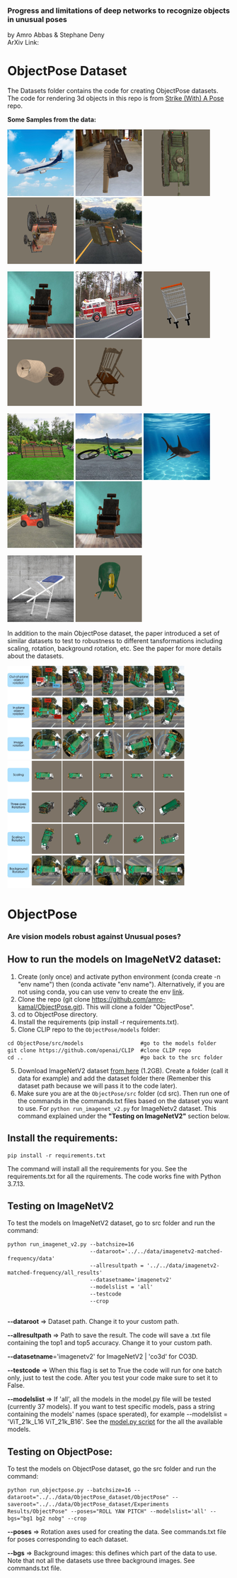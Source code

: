 ### Progress and limitations of deep networks to recognize objects in unusual poses
by Amro Abbas & Stephane Deny  
ArXiv Link:  

# ObjectPose Dataset
ُThe Datasets folder contains the code for creating ObjectPose datasets. The code for rendering 3d objects in this repo is from [Strike (With) A Pose](https://github.com/airalcorn2/strike-with-a-pose) repo.

**Some Samples from the data:**

<p float="left">
  <img src="Datasets/README images/airliner_roll_bg1_14.png" width="150" />
  <img src="Datasets/README images/cannon_roll_bg1_116.png" width="150" /> 
  <img src="Datasets/README images/tank_yaw_nobg_86.png" width="150" />
  <img src="Datasets/README images/tractor_yaw_nobg_132.png" width="150" />
  <img src="Datasets/README images/jeep_pitch_bg1_108.png" width="150" />

</p>
<p float="left">
  <img src="Datasets/README images/barberchair_roll_bg1_2.png" width="150" />
  <img src="Datasets/README images/fireengine_roll_bg1_6.png" width="150" /> 
  <img src="Datasets/README images/shoppingcart_yaw_nobg_14.png" width="150" />
  <img src="Datasets/README images/tablelamp_yaw_nobg_80.png" width="150" />
  <img src="Datasets/README images/rockingchair_yaw_nobg_24.png" width="150" /> 
</p><p float="left">
  <img src="Datasets/README images/parkbench_pitch_bg1_192.png" width="150" />
  <img src="Datasets/README images/mountainbike_pitch_bg1_64.png" width="150" /> 
  <img src="Datasets/README images/hammerhead_pitch_bg1_28.png" width="150" />
  <img src="Datasets/README images/forklift_roll_bg1_0.png" width="150" />
  <img src="Datasets/README images/barberchair_roll_bg1_2.png" width="150" />

</p><p float="left">
    <img src="Datasets/README images/foldingchair_pitch_bg1_40.png" width="150" />
    <img src="Datasets/README images/wheelbarrow_yaw_nobg_42.png" width="150" />
</p>
In addition to the main ObjectPose dataset, the paper introduced a set of similar datasets to test to robustness to different tansformations including scaling, rotation, background rotation, etc. See the paper for more details about the datasets.

</p><p float="left">
    <img src="Datasets/README images/objectpose truck samples.jpg" width="400" />
    <img src="Datasets/README images/scaling + three-axes + compined + bg rot samples.jpg" width="400" />
</p>


# ObjectPose
### Are vision models robust against Unusual poses?


## How to run the models on ImageNetV2 dataset:
1. Create (only once) and activate python environment (conda create -n "env name") then (conda activate "env name"). Alternatively, if you are not using conda, you can use venv to create the env [link](https://oit.utk.edu/hpsc/isaac-open/pip-and-venv/).
2. Clone the repo (git clone https://github.com/amro-kamal/ObjectPose.git). This will clone a folder "ObjectPose".
4. cd to ObjectPose directory.
3. Install the requirements (pip install -r requirements.txt).
4. Clone CLIP repo to the ```ObjectPose/models``` folder:

```
cd ObjectPose/src/models                  #go to the models folder 
git clone https://github.com/openai/CLIP  #clone CLIP repo
cd ..                                     #go back to the src folder
```

5. Download ImageNetV2 dataset [from here](https://s3-us-west-2.amazonaws.com/imagenetv2public/imagenetv2-matched-frequency.tar.gz) (1.2GB). Create a folder (call it data for example) and add the dataset folder there (Remenber this dataset path because we will pass it to the code later). 
6. Make sure you are at the ```ObjectPose/src``` folder (cd src). Then run one of the commands in the commands.txt files based on the dataset you want to use. For ```python run_imagenet_v2.py``` for ImageNetv2 dataset. This command explained under the **"Testing on ImageNetV2"** section below.


## Install the requirements:
```
pip install -r requirements.txt

```
The command will install all the requirements for you. See the requirements.txt for all the rquirements. The code works fine with Python 3.7.13.

## Testing on ImageNetV2
To test the models on ImageNetV2 dataset, go to src folder and run the command:

```
python run_imagenet_v2.py --batchsize=16
                          --dataroot='../../data/imagenetv2-matched-frequency/data' 
                          --allresultpath = '../../data/imagenetv2-matched-frequency/all_results'
                          --datasetname='imagenetv2' 
                          --modelslist = 'all'
                          --testcode
                          --crop
                          

```
**--dataroot** => Dataset path. Change it to your custom path.

**--allresultpath** => Path to save the result. The code will save a .txt file containing the top1 and top5 accuracy. Change it to your custom path.

**--datasetname**='imagenetv2' for ImageNetV2 | 'co3d' for CO3D.

**--testcode** => When this flag is set to True the code will run for one batch only, just to test the code. After you test your code make sure to set it to False.

**--modelslist** => If 'all', all the models in the model.py file will be tested (currently 37 models). If you want to test specific models, pass a string containing the models' names (space sperated), for example    --modelslist = 'ViT_21k_L16 ViT_21k_B16'. See the [model.py script](https://github.com/amro-kamal/ObjectPose/blob/main/src/models/models.py) for the all the available models.


## Testing on ObjectPose:
To test the models on ObjectPose dataset, go the src folder and run the command:

```
python run_objectpose.py --batchsize=16 --dataroot="../../data/ObjectPose_dataset/ObjectPose" --saveroot="../../data/ObjectPose_dataset/Experiments Results/ObjectPose" --poses="ROLL YAW PITCH" --modelslist='all' --bgs="bg1 bg2 nobg" --crop

```
**--poses** => Rotation axes used for creating the data. See commands.txt file for poses corresponding to each dataset.

**--bgs** => Background images: this defines which part of the data to use. Note that not all the datasets use three background images. See commands.txt file.


<!-- ## Models Table: List of models tested in the paper

| Model         | Source | Dataset | Params | IN acc |
| ------------- | ------------- | ------------- | ------------- | ------------- |
| Resnet50  | torchvision | ImageNet(1M) | 25M | 76.1% 
| Resnet152 | torchvision | ImageNet(1M) | 69M | 77.3% 
| Resnet101 | torchvision  | ImageNet(1M) | 43M | 78.3% 
| | | | | | |
| CLIP-ViT-B16 | CLIP |  WT(400M) | 86M | 63.2% 
| CLIP-RN50     | CLIP |  WT(400M) | 25M  | 62.2% 
| CLIP-RN101     | CLIP |  WT(400M) | 43M | 59.6% 
| | | | | | |
| ViT-L16 | timm |  ImageNet(1M) | 307M | 77% 
| ViT-B16 | timm |  ImageNet(1M) | 86M  | 78% 
| ViT-S16 | timm |  ImageNet(1M) | 22M  | 75%  
| ViT-B16-sam | timm |  ImageNet(1M) | 86M | 79.9% 
| ViT-21k-B16 | pretrained-vit | ImageNet21k(14M) | 86M | 84% 
| ViT-21k-L16 | pretrained-vit | ImageNet21k(14M) | 307M | 85% 
| | | | | | |
| SWIN-B-384 | timm | ImageNet21k(14M)  | 88M  | 86.4% 
| SWIN-L     | timm | ImageNet21k(14M) | 197M | 86.3% 
| SWIN-L-384 | timm | ImageNet21k(14M)  | 197M | 87.3% 
| | | | | | |
| Simclr | timm | ImageNet(1M) | 25M | 68.9% 
| | | | | | |
| BiTM-RN50  | timm  | ImageNet21k(14M) | 25M | 80.0% 
| BiTM-RN101 | timm  | ImageNet21k(14M) | 43M | 82.5% 
| BiTM-RN152x2 | timm  | ImageNet21k(14M) | 98M | 85.5% 
| | | | | | |
| SWSL-ResNet50  | torchhub  | (64M) | 25M | 79.1% 
| SWSL-ResNeXt101 | torchhub  | (64M) | 193M | 81.2% 
| | | | | | |
| Mixer-B16 | timm | ImageNet(1M) | 59M | 76.44% 
| Mixer-L16 | timm |  ImageNet(1M) | 207M | 71.76% 
| | | | | | |
| BEiT-B16 | transformers | ImageNet21k(14M) | 87M | 85.2%  
| BEiT-L16 | transformers |  ImageNet21k(14M) | 304M | 87.4% 
| | | | | | |
| Deit-B16 | timm |  ImageNet(1M) | 86M | 83.4% 
| Deit-S16 | timm |  ImageNet(1M) | 22M | 81.2%  
| | | | | | |
| EffN-B7-NS | torchhub | JFT(300M) | 66M | 86.9% 
| EffN-L2-NS | torchhub |   JFT(300M) | 480M|  88.4% 
| | | | | | | 
| ConvNeXt-XL | timm |  ImageNet21k(14M) | 350M | 87.0% 
| ConvNeXt-L-384 | timm | ImageNet21k(14M) | 198M | 87.5%  
| ConvNeXt-L | timm |  ImageNet21k(14M) | 198M | 86.6% 
| ConvNeXt-L | timm |  ImageNet21k(1M) | 306M | 82.6% 
| | | | | | |
| ConVit-B | timm | ImageNet(1M) | 86M | 82.4% 
| ConVit-S | timm | ImageNet(1M) | 27M | 81.3% 
| | | | | | |
| SWAG-ViT-L16-512 | torchhub | IG(3.6B) | 305M | 88.07% 
| SWAG-ViT-H14-512 | torchhub | IG(3.6B) | 633M | 88.55% 
| SWAG-RegNetY-128GF-384 | torchhub | IG(3.6B) | 645M | 88.23%
| | | | | | |

 -->
